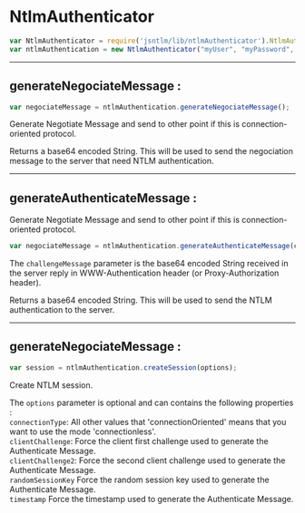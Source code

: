
# NtlmAuthenticator
```javascript
var NtlmAuthenticator = require('jsntlm/lib/ntlmAuthenticator').NtlmAuthenticator;  
var ntlmAuthentication = new NtlmAuthenticator("myUser", "myPassword", "DOMAIN", options);
```


-------------
## generateNegociateMessage :
``` javascript
var negociateMessage = ntlmAuthentication.generateNegociateMessage();  
```
Generate Negotiate Message and send to other point if this is connection-oriented protocol.  

Returns a base64 encoded String. This will be used to send the negociation message to the server that need NTLM authentication.  


-------------
## generateAuthenticateMessage :
Generate Negotiate Message and send to other point if this is connection-oriented protocol.    
``` javascript
var negociateMessage = ntlmAuthentication.generateAuthenticateMessage(challengeMessage);  
```
The `challengeMessage` parameter is the base64 encoded String received in the server reply in WWW-Authentication header (or Proxy-Authorization header).  

Returns a base64 encoded String. This will be used to send the NTLM authentication to the server.  


-------------
## generateNegociateMessage :
``` javascript
var session = ntlmAuthentication.createSession(options);  
```
Create NTLM session.  

The `options` parameter is optional and can contains the following properties :  
   `connectionType`: All other values​​ that 'connectionOriented' means that you want to use the mode 'connectionless'.  
   `clientChallenge`: Force the client first challenge used to generate the Authenticate Message.  
   `clientChallenge2`: Force the second client challenge used to generate the Authenticate Message.  
   `randomSessionKey` Force the random session key used to generate the Authenticate Message.  
   `timestamp` Force the timestamp used to generate the Authenticate Message.  

